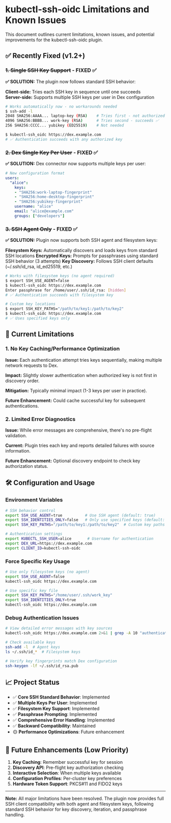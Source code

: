 # kubectl-ssh-oidc Limitations and Known Issues

This document outlines current limitations, known issues, and potential improvements for the kubectl-ssh-oidc plugin.

## ✅ **Recently Fixed (v1.2+)**

### ~~1. Single SSH Key Support~~ - **FIXED** ✅

**✅ SOLUTION:** The plugin now follows standard SSH behavior:

**Client-side:** Tries each SSH key in sequence until one succeeds  
**Server-side:** Supports multiple SSH keys per user in Dex configuration

```bash
# Works automatically now - no workarounds needed
$ ssh-add -l
2048 SHA256:AAAA... laptop-key (RSA)    # Tries first - not authorized
4096 SHA256:BBBB... work-key (RSA)      # Tries second - succeeds ✅
256 SHA256:CCCC... yubikey (ED25519)    # Not needed

$ kubectl-ssh_oidc https://dex.example.com
# ✅ Authentication succeeds with any authorized key
```

### ~~2. Dex Single Key Per User~~ - **FIXED** ✅

**✅ SOLUTION:** Dex connector now supports multiple keys per user:

```yaml
# New configuration format
users:
  "alice":
    keys:
    - "SHA256:work-laptop-fingerprint"
    - "SHA256:home-desktop-fingerprint"
    - "SHA256:yubikey-fingerprint"
    username: "alice"
    email: "alice@example.com"
    groups: ["developers"]
```

### ~~3. SSH Agent Only~~ - **FIXED** ✅

**✅ SOLUTION:** Plugin now supports both SSH agent and filesystem keys:

**Filesystem Keys:** Automatically discovers and loads keys from standard SSH locations
**Encrypted Keys:** Prompts for passphrases using standard SSH behavior (3 attempts)
**Key Discovery:** Follows SSH client defaults (~/.ssh/id_rsa, id_ed25519, etc.)

```bash
# Works with filesystem keys (no agent required)
$ export SSH_USE_AGENT=false
$ kubectl-ssh_oidc https://dex.example.com
Enter passphrase for /home/user/.ssh/id_rsa: [hidden]
# ✅ Authentication succeeds with filesystem key

# Custom key locations
$ export SSH_KEY_PATHS="/path/to/key1:/path/to/key2"
$ kubectl-ssh_oidc https://dex.example.com
# ✅ Uses specified keys only
```

## 🚨 Current Limitations

### 1. No Key Caching/Performance Optimization

**Issue:** Each authentication attempt tries keys sequentially, making multiple network requests to Dex.

**Impact:** Slightly slower authentication when authorized key is not first in discovery order.

**Mitigation:** Typically minimal impact (1-3 keys per user in practice).

**Future Enhancement:** Could cache successful key for subsequent authentications.

### 2. Limited Error Diagnostics

**Issue:** While error messages are comprehensive, there's no pre-flight validation.

**Current:** Plugin tries each key and reports detailed failures with source information.

**Future Enhancement:** Optional discovery endpoint to check key authorization status.

## 🛠️ Configuration and Usage

### Environment Variables

```bash
# SSH behavior control
export SSH_USE_AGENT=true          # Use SSH agent (default: true)
export SSH_IDENTITIES_ONLY=false   # Only use specified keys (default: false)
export SSH_KEY_PATHS="/path/to/key1:/path/to/key2"  # Custom key paths

# Authentication settings
export KUBECTL_SSH_USER=alice       # Username for authentication
export DEX_URL=https://dex.example.com
export CLIENT_ID=kubectl-ssh-oidc
```

### Force Specific Key Usage

```bash
# Use only filesystem keys (no agent)
export SSH_USE_AGENT=false
kubectl-ssh_oidc https://dex.example.com

# Use specific key file
export SSH_KEY_PATHS="/home/user/.ssh/work_key"
export SSH_IDENTITIES_ONLY=true
kubectl-ssh_oidc https://dex.example.com
```

### Debug Authentication Issues

```bash
# View detailed error messages with key sources
kubectl-ssh_oidc https://dex.example.com 2>&1 | grep -A 10 "authentication failed"

# Check available keys
ssh-add -l  # Agent keys
ls ~/.ssh/id_*  # Filesystem keys

# Verify key fingerprints match Dex configuration
ssh-keygen -lf ~/.ssh/id_rsa.pub
```

## 📈 Project Status

- ✅ **Core SSH Standard Behavior**: Implemented
- ✅ **Multiple Keys Per User**: Implemented  
- ✅ **Filesystem Key Support**: Implemented
- ✅ **Passphrase Prompting**: Implemented
- ✅ **Comprehensive Error Handling**: Implemented
- ✅ **Backward Compatibility**: Maintained
- 🟡 **Performance Optimizations**: Future enhancement

## 🎯 Future Enhancements (Low Priority)

1. **Key Caching**: Remember successful key for session
2. **Discovery API**: Pre-flight key authorization checking  
3. **Interactive Selection**: When multiple keys available
4. **Configuration Profiles**: Per-cluster key preferences
5. **Hardware Token Support**: PKCS#11 and FIDO2 keys

---

**Note:** All major limitations have been resolved. The plugin now provides full SSH client compatibility with both agent and filesystem keys, following standard SSH behavior for key discovery, iteration, and passphrase handling.
